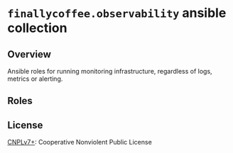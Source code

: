 # `finallycoffee.observability` ansible collection

## Overview

Ansible roles for running monitoring infrastructure, regardless of logs,
metrics or alerting.

## Roles

## License

[CNPLv7+](LICENSE.md): Cooperative Nonviolent Public License

